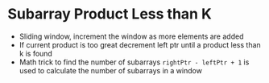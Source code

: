 # Subarray Product Less than K
* Sliding window, increment the window as more elements are added
* If current product is too great decrement left ptr until a product less than k is found
* Math trick to find the number of subarrays `rightPtr - leftPtr + 1` is used to calculate the number of subarrays in a window